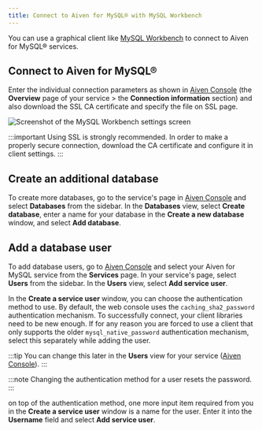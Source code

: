 ```yaml
---
title: Connect to Aiven for MySQL® with MySQL Workbench
---
```


You can use a graphical client like [MySQL
Workbench](https://www.mysql.com/products/workbench/) to connect to
Aiven for MySQL® services.

## Connect to Aiven for MySQL®

Enter the individual connection parameters as shown in [Aiven
Console](https://console.aiven.io/) (the **Overview** page of your
service > the **Connection information** section) and also download the
SSL CA certificate and specify the file on SSL page.

![Screenshot of the MySQL Workbench settings screen](/images/products/mysql/mysql-workbench.png)

:::important
Using SSL is strongly recommended. In order to make a properly secure
connection, download the CA certificate and configure it in client
settings.
:::

## Create an additional database

To create more databases, go to the service's page in [Aiven
Console](https://console.aiven.io/) and select **Databases** from the
sidebar. In the **Databases** view, select **Create database**, enter a
name for your database in the **Create a new database** window, and
select **Add database**.

## Add a database user

To add database users, go to [Aiven Console](https://console.aiven.io/)
and select your Aiven for MySQL service from the **Services** page. In
your service's page, select **Users** from the sidebar. In the
**Users** view, select **Add service user**.

In the **Create a service user** window, you can choose the
authentication method to use. By default, the web console uses the
`caching_sha2_password` authentication mechanism. To successfully
connect, your client libraries need to be new enough. If for any reason
you are forced to use a client that only supports the older
`mysql_native_password` authentication mechanism, select this separately
while adding the user.

:::tip
You can change this later in the **Users** view for your service ([Aiven
Console](https://console.aiven.io/)).
:::

:::note
Changing the authentication method for a user resets the password.
:::

on top of the authentication method, one more input item required from
you in the **Create a service user** window is a name for the user.
Enter it into the **Username** field and select **Add service user**.
